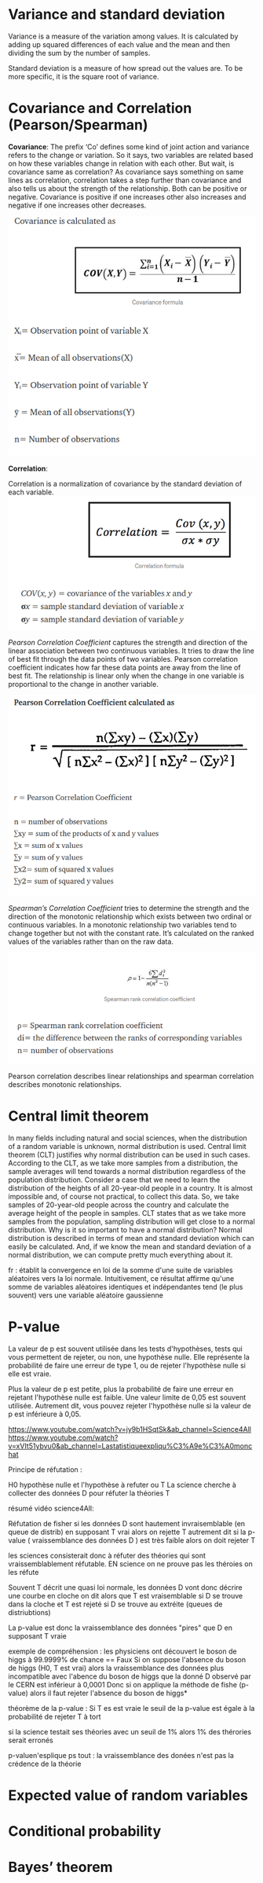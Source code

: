 # Variance and standard deviation

Variance is a measure of the variation among values. It is calculated by adding up squared differences of each value and the mean and then dividing the sum by the number of samples.

Standard deviation is a measure of how spread out the values are. To be more specific, it is the square root of variance.


# Covariance and Correlation (Pearson/Spearman)

**Covariance**: The prefix ‘Co’ defines some kind of joint action and variance refers to the change or variation. So it says, two variables are related based on how these variables change in relation with each other.
But wait, is covariance same as correlation?
As covariance says something on same lines as correlation, correlation takes a step further than covariance and also tells us about the strength of the relationship.
Both can be positive or negative. Covariance is positive if one increases other also increases and negative if one increases other decreases.

![<NOM_DU_FICHIER>](../notes/img/covariance.png)


**Correlation**:

Correlation is a normalization of covariance by the standard deviation of each variable.
![<NOM_DU_FICHIER>](../notes/img/corr.png)

*Pearson Correlation Coefficient*
captures the strength and direction of the linear association between two continuous variables. It tries to draw the line of best fit through the data points of two variables. Pearson correlation coefficient indicates how far these data points are away from the line of best fit. The relationship is linear only when the change in one variable is proportional to the change in another variable.

![<NOM_DU_FICHIER>](../notes/img/pearson.png)

*Spearman’s Correlation Coefficient*
tries to determine the strength and the direction of the monotonic relationship which exists between two ordinal or continuous variables. In a monotonic relationship two variables tend to change together but not with the constant rate. It’s calculated on the ranked values of the variables rather than on the raw data.

![<NOM_DU_FICHIER>](../notes/img/spearman.png)

Pearson correlation describes linear relationships and spearman correlation describes monotonic relationships.


# Central limit theorem

In many fields including natural and social sciences, when the distribution of a random variable is unknown, normal distribution is used.
Central limit theorem (CLT) justifies why normal distribution can be used in such cases. According to the CLT, as we take more samples from a distribution, the sample averages will tend towards a normal distribution regardless of the population distribution.
Consider a case that we need to learn the distribution of the heights of all 20-year-old people in a country. It is almost impossible and, of course not practical, to collect this data. So, we take samples of 20-year-old people across the country and calculate the average height of the people in samples. CLT states that as we take more samples from the population, sampling distribution will get close to a normal distribution.
Why is it so important to have a normal distribution? Normal distribution is described in terms of mean and standard deviation which can easily be calculated. And, if we know the mean and standard deviation of a normal distribution, we can compute pretty much everything about it.

fr : 
établit la convergence en loi de la somme d'une suite de variables aléatoires vers la loi normale. Intuitivement, ce résultat affirme qu'une somme de variables aléatoires identiques et indépendantes tend (le plus souvent) vers une variable aléatoire gaussienne

#  P-value

La valeur de p est souvent utilisée dans les tests d'hypothèses, tests qui vous permettent de rejeter, ou non, une hypothèse nulle. Elle représente la probabilité de faire une erreur de type 1, ou de rejeter l'hypothèse nulle si elle est vraie.

Plus la valeur de p est petite, plus la probabilité de faire une erreur en rejetant l'hypothèse nulle est faible. Une valeur limite de 0,05 est souvent utilisée. Autrement dit, vous pouvez rejeter l'hypothèse nulle si la valeur de p est inférieure à 0,05.

https://www.youtube.com/watch?v=jy9b1HSqtSk&ab_channel=Science4All
https://www.youtube.com/watch?v=xVIt51ybvu0&ab_channel=Lastatistiqueexpliqu%C3%A9e%C3%A0monchat

Principe de réfutation : 

H0 hypothèse nulle et l'hypothèse à refuter ou T 
La science cherche à collecter des données D pour réfuter la théories T

résumé vidéo science4All:


Réfutation de fisher 
si les données D sont hautement invraisemblable (en queue de distrib) en supposant T vrai alors on rejette T
autrement dit si la p-value ( vraissemblance des données D ) est très faible alors on doit rejeter T

les sciences consisterait donc à réfuter des théories qui sont vraissemblablement réfutable. EN science on ne prouve pas les théroies on les réfute

 
Souvent T décrit une quasi loi normale, les données D vont donc décrire une courbe en cloche
 on dit alors que T est vraisemblable si D se trouve dans la cloche et T est rejeté si D se trouve au extréite (queues de distriubtions)

La p-value est donc la vraissemblance des données "pires" que D en supposant T vraie

exemple de compréhension :
les physiciens ont découvert le boson de higgs à 99.9999% de chance == Faux 
Si on suppose l'absence du boson de higgs (H0, T est vrai) alors la vraissemblance des données plus incompatible avec l'abence du boson de higgs que la donné D observé par le CERN est inférieur à 0,0001 
Donc si on applique la méthode de fishe (p-value) alors il faut rejeter l'absence du boson de higgs*

théorème de la p-value : 
Si T es est vraie le seuil de la p-value est égale à la probabilité de rejeter T à tort

si la science testait ses théories avec un seuil de 1% alors 1% des thérories serait erronés 


p-valuen'esplique ps tout : la vraissemblance des donées n'est pas la crédence de la théorie
# Expected value of random variables


# Conditional probability 

# Bayes’ theorem
